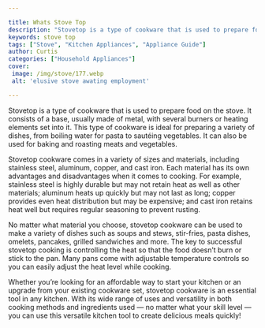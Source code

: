 ```yaml
---

title: Whats Stove Top
description: "Stovetop is a type of cookware that is used to prepare food on the stove. It consists of a base, usually made of metal, with sever...keep going and find out"
keywords: stove top
tags: ["Stove", "Kitchen Appliances", "Appliance Guide"]
author: Curtis
categories: ["Household Appliances"]
cover: 
 image: /img/stove/177.webp
 alt: 'elusive stove awating employment'

---
```


Stovetop is a type of cookware that is used to prepare food on the stove. It consists of a base, usually made of metal, with several burners or heating elements set into it. This type of cookware is ideal for preparing a variety of dishes, from boiling water for pasta to sautéing vegetables. It can also be used for baking and roasting meats and vegetables.

Stovetop cookware comes in a variety of sizes and materials, including stainless steel, aluminum, copper, and cast iron. Each material has its own advantages and disadvantages when it comes to cooking. For example, stainless steel is highly durable but may not retain heat as well as other materials; aluminum heats up quickly but may not last as long; copper provides even heat distribution but may be expensive; and cast iron retains heat well but requires regular seasoning to prevent rusting. 

No matter what material you choose, stovetop cookware can be used to make a variety of dishes such as soups and stews, stir-fries, pasta dishes, omelets, pancakes, grilled sandwiches and more. The key to successful stovetop cooking is controlling the heat so that the food doesn’t burn or stick to the pan. Many pans come with adjustable temperature controls so you can easily adjust the heat level while cooking. 

Whether you’re looking for an affordable way to start your kitchen or an upgrade from your existing cookware set, stovetop cookware is an essential tool in any kitchen. With its wide range of uses and versatility in both cooking methods and ingredients used — no matter what your skill level — you can use this versatile kitchen tool to create delicious meals quickly!
